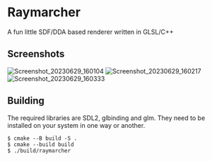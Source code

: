 # Raymarcher
A fun little SDF/DDA based renderer written in GLSL/C++

## Screenshots
![Screenshot_20230629_160104](https://github.com/n0tcnj1eck4h/raymarcher/assets/48856951/d1753c58-d894-411d-9ff3-68f9d0794887)
![Screenshot_20230629_160217](https://github.com/n0tcnj1eck4h/raymarcher/assets/48856951/dbd45f4a-6e56-4a31-b492-17b5254e5602)
![Screenshot_20230629_160333](https://github.com/n0tcnj1eck4h/raymarcher/assets/48856951/98872aba-db60-412d-a995-5cc4a9175c41)

## Building
The required libraries are SDL2, glbinding and glm. They need to be installed on your system in one way or another.
```
$ cmake --B build -S .
$ cmake --build build
$ ./build/raymarcher
```
